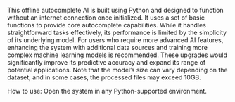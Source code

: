 This offline autocomplete AI is built using Python and designed to function without an internet connection once initialized. It uses a set of basic functions to provide core autocomplete capabilities. While it handles straightforward tasks effectively, its performance is limited by the simplicity of its underlying model. For users who require more advanced AI features, enhancing the system with additional data sources and training more complex machine learning models is recommended. These upgrades would significantly improve its predictive accuracy and expand its range of potential applications. Note that the model’s size can vary depending on the dataset, and in some cases, the processed files may exceed 10GB.

How to use:
Open the system in any Python-supported environment.
